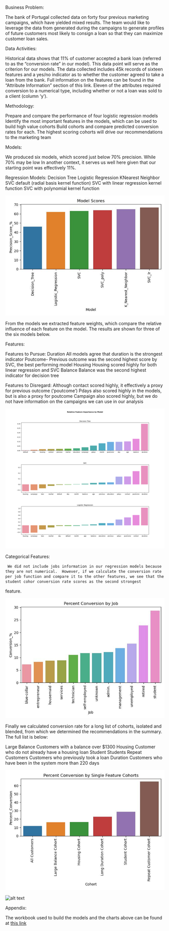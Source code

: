 Business Problem:

The bank of Portugal collected data on forty four previous marketing campaigns, which have yielded mixed results.  The team would like to leverage the data from generated during the campaigns to generate profiles of future customers most likely to consign a loan so that they can maximize customer loan sales.

Data Activities:

Historical data shows that 11% of customer accepted a bank loan (referred to as the “conversion rate” in our model).  This data point will serve as the criterion for our models.
The data collected includes 45k records of sixteen features and a yes/no indicator as to  whether the customer agreed to take a loan from the bank.  Full information on the features can be found in the “Attribute Information” section of this link.
Eleven of the attributes required conversion to a numerical type, including whether or not a loan was sold to a client (column ‘y’).   

Methodology:

Prepare and compare the performance of four logistic regression models
Identify the most important features in the models, which can be used to build high value cohorts
Build cohorts and compare predicted conversion rates for each.  The highest scoring cohorts will drive our recommendations to the marketing team

Models:

We produced six models, which scored just below 70% precision.  While 70% may be low
In another context, it serves us well here given that our starting point was effectively 11%.

Regression Models:
Decision Tree
Logistic Regression
KNearest Neighbor
SVC default (radial basis kernel function)
SVC with linear regression kernel function
SVC with polynomial kernel function 

![alt text](https://github.com/JOSHUAGITBERG/bank_loan_predictor/blob/main/images/Model_Scores.jpg)

From the models we extracted feature weights, which compare the relative influence of each feature on the model.  The results are shown for three of the six models below.  

Features:

Features to Pursue:
Duration
All models agree that duration is the strongest indicator
Poutcome-
Previous outcome was the second highest score by SVC, the best performing model
Housing
Housing scored highly for both linear regression and SVC
Balance
Balance was the second highest indicator for decision tree


Features to Disregard:
Although contact scored highly, it effectively a proxy for previous outcome (‘poutcome’)
Pdays also scored highly in the models, but is also a proxy for poutcome
Campaign also scored highly, but we do not have information on the campaigns we can use in our analysis

![alt text](https://github.com/JOSHUAGITBERG/bank_loan_predictor/blob/main/images/Relative_Feature_Importance.png) 


Categorical Features:

     We did not include jobs information in our regression models because they are not numerical.  However, if we calculate the conversion rate per job function and compare it to the other features, we see that the student cohor conversion rate scores as the second strongest 
feature. 

![alt text](https://github.com/JOSHUAGITBERG/bank_loan_predictor/blob/main/images/Conversion_By_Job.jpg)  


Finally we calculated conversion rate for a long list of cohorts, isolated and blended, from which we determined the recommendations in the summary.  The full list is below:


Large Balance
Customers with a balance over $1300
Housing
Customer who do not already have a housing loan
Student
Students
Repeat Customers
Customers who previously took a loan
Duration
Customers who have been in the system more than 220 days

![alt text](https://github.com/JOSHUAGITBERG/bank_loan_predictor/blob/main/images/Conversion_By_Cohort.jpg)

![alt text](https://github.com/JOSHUAGITBERG/bank_loan_predictor/blob/main/images/Blended_Relative_Feature_Importance.png)


Appendix:

The workbook used to build the models and the charts above can be found at [this link](https://github.com/JOSHUAGITBERG/bank_loan_predictor/blob/main/bank_load_predictor_workbook.ipynb)


